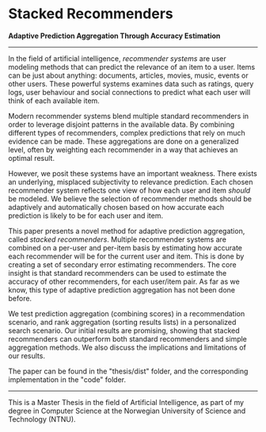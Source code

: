 # Stacked Recommenders

**Adaptive Prediction Aggregation Through Accuracy Estimation**

---

In the field of artificial intelligence,
*recommender systems* are user modeling methods
that can predict the relevance of an item to a user.
Items can be just about anything: 
documents, articles, movies, music, events or other users.
These powerful systems examines data such as ratings, query logs,
user behaviour and social connections to predict
what each user will think of each available item.

Modern recommender systems blend multiple standard recommenders
in order to leverage disjoint patterns in the available data.
By combining different types of recommenders,
complex predictions that rely on much evidence can be made.
These aggregations are done on a generalized level,
often by weighting each recommender in a way
that achieves an optimal result.

However, we posit these systems have an important weakness.
There exists an underlying, misplaced subjectivity to relevance prediction.
Each chosen recommender system reflects one view of 
how each user and item *should* be modeled.
We believe the selection of recommender methods should 
be adaptively and automatically chosen based on
how accurate each prediction is likely to be for each user and item.

This paper presents a novel method for adaptive prediction aggregation,
called *stacked recommenders*.
Multiple recommender systems are combined on a per-user and per-item basis
by estimating how accurate each recommender will be for the current user and item.
This is done by creating a set of secondary error estimating recommenders.
The core insight is that standard recommenders can be used
to estimate the accuracy of other recommenders, for each
user/item pair.
As far as we know, this type of adaptive prediction aggregation
has not been done before.

We test prediction aggregation (combining scores) in a
recommendation scenario,
and rank aggregation (sorting results lists) in a personalized search scenario.
Our initial results are promising, showing that stacked recommenders
can outperform both standard recommenders and simple aggregation methods.
We also discuss the implications and limitations of our results.

The paper can be found in the "thesis/dist" folder, 
and the corresponding implementation in the "code" folder.

---

This is a Master Thesis in the field of Artificial Intelligence,
as part of my degree in Computer Science
at the Norwegian University of Science and Technology (NTNU).

